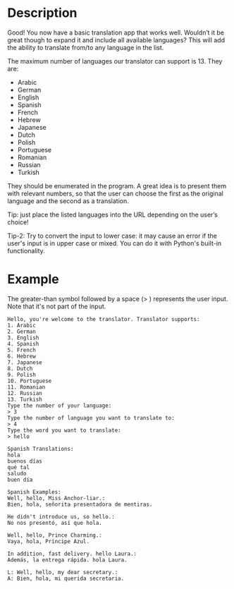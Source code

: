 #  Description

Good! You now have a basic translation app that works well. Wouldn’t it be great though to expand it and include all available languages? This will add the ability to translate from/to any language in the list.

The maximum number of languages our translator can support is 13. They are:

-    Arabic
-    German
-    English
-    Spanish
-    French
-    Hebrew
-    Japanese
-    Dutch
-    Polish
-    Portuguese
-    Romanian
-    Russian
-    Turkish

They should be enumerated in the program. A great idea is to present them with relevant numbers, so that the user can choose the first as the original language and the second as a translation.

Tip: just place the listed languages into the URL depending on the user’s choice!

Tip-2: Try to convert the input to lower case: it may cause an error if the user's input is in upper case or mixed. You can do it with Python's built-in functionality.
#  Example

The greater-than symbol followed by a space (> ) represents the user input. Note that it's not part of the input.

    Hello, you're welcome to the translator. Translator supports: 
    1. Arabic
    2. German
    3. English
    4. Spanish
    5. French
    6. Hebrew
    7. Japanese
    8. Dutch
    9. Polish
    10. Portuguese
    11. Romanian
    12. Russian
    13. Turkish
    Type the number of your language: 
    > 3
    Type the number of language you want to translate to: 
    > 4
    Type the word you want to translate:
    > hello
    
    Spanish Translations:
    hola
    buenos días
    qué tal
    saludo
    buen día
    
    Spanish Examples:
    Well, hello, Miss Anchor-liar.:
    Bien, hola, señorita presentadora de mentiras.
    
    He didn't introduce us, so hello.:
    No nos presentó, así que hola.
    
    Well, hello, Prince Charming.:
    Vaya, hola, Príncipe Azul.
    
    In addition, fast delivery. hello Laura.:
    Además, la entrega rápida. hola Laura.
    
    L: Well, hello, my dear secretary.:
    A: Bien, hola, mi querida secretaria.